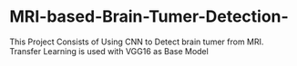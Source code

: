 # MRI-based-Brain-Tumer-Detection-

This Project Consists of Using CNN to Detect brain tumer from MRI.
Transfer Learning is used with VGG16 as Base Model
